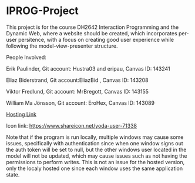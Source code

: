 # IPROG-Project

This project is for the course DH2642 Interaction Programming and the Dynamic Web, where a website should be created, which incorporates per-user persitence, with a focus on creating good user experience while following the model-view-presenter structure.

People Involved:

Erik Paulinder, Git account: Hustra03 and eripau, Canvas ID: 143241

Eliaz Biderstrand, Git account:EliazBid , Canvas ID: 143208

Viktor Fredlund, Git account: MrBregott, Canvas ID: 143155

William Ma Jönsson, Git account: EroHex, Canvas ID: 143089

[Hosting Link](https://iprog-tw3-53504.web.app/#/ "Yodas Gaming Wiki")


Icon link:
https://www.shareicon.net/yoda-user-71338 

Note that if the program is run locally, multiple windows may cause some issues, specifically with authentication since when one window signs out the auth token will be set to null, but the other windows user located in the model will not be updated, which may cause issues such as not having the permissions to perform writes. This is not an issue for the hosted version, only the localy hosted one since each window uses the same application state. 